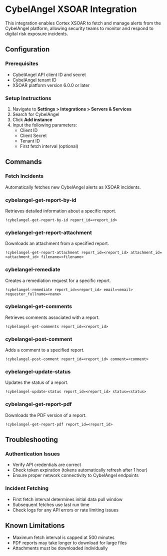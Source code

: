 # CybelAngel XSOAR Integration

This integration enables Cortex XSOAR to fetch and manage alerts from the CybelAngel platform, allowing security teams to monitor and respond to digital risk exposure incidents.

## Configuration

### Prerequisites

- CybelAngel API client ID and secret
- CybelAngel tenant ID
- XSOAR platform version 6.0.0 or later

### Setup Instructions

1. Navigate to **Settings > Integrations > Servers & Services**
2. Search for CybelAngel
3. Click **Add instance**
4. Input the following parameters:
   - Client ID
   - Client Secret
   - Tenant ID
   - First fetch interval (optional)

## Commands

### Fetch Incidents

Automatically fetches new CybelAngel alerts as XSOAR incidents.

### cybelangel-get-report-by-id

Retrieves detailed information about a specific report.

```
!cybelangel-get-report-by-id report_id=<report_id>
```

### cybelangel-get-report-attachment

Downloads an attachment from a specified report.

```
!cybelangel-get-report-attachment report_id=<report_id> attachment_id=<attachment_id> filename=<filename>
```

### cybelangel-remediate

Creates a remediation request for a specific report.

```
!cybelangel-remediate report_id=<report_id> email=<email> requester_fullname=<name>
```

### cybelangel-get-comments

Retrieves comments associated with a report.

```
!cybelangel-get-comments report_id=<report_id>
```

### cybelangel-post-comment

Adds a comment to a specified report.

```
!cybelangel-post-comment report_id=<report_id> comment=<comment>
```

### cybelangel-update-status

Updates the status of a report.

```
!cybelangel-update-status report_id=<report_id> status=<status>
```

### cybelangel-get-report-pdf

Downloads the PDF version of a report.

```
!cybelangel-get-report-pdf report_id=<report_id>
```

## Troubleshooting

### Authentication Issues

- Verify API credentials are correct
- Check token expiration (tokens automatically refresh after 1 hour)
- Ensure proper network connectivity to CybelAngel endpoints

### Incident Fetching

- First fetch interval determines initial data pull window
- Subsequent fetches use last run time
- Check logs for any API errors or rate limiting issues

## Known Limitations

- Maximum fetch interval is capped at 500 minutes
- PDF reports may take longer to download for large files
- Attachments must be downloaded individually
